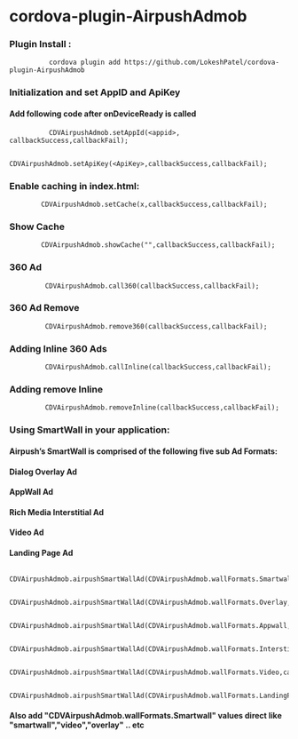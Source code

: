 # cordova-plugin-AirpushAdmob


### Plugin Install :

 ```
           cordova plugin add https://github.com/LokeshPatel/cordova-plugin-AirpushAdmob
 ```

### Initialization and set AppID and ApiKey

#### Add following code after onDeviceReady is called
 ```
           CDVAirpushAdmob.setAppId(<appid>, callbackSuccess,callbackFail);

           CDVAirpushAdmob.setApiKey(<ApiKey>,callbackSuccess,callbackFail);
 ```

### Enable caching in index.html:
 ```
         CDVAirpushAdmob.setCache(x,callbackSuccess,callbackFail);
 ```

### Show Cache
```
        CDVAirpushAdmob.showCache("",callbackSuccess,callbackFail);
```

### 360 Ad
```
         CDVAirpushAdmob.call360(callbackSuccess,callbackFail);
```

### 360 Ad Remove
```
         CDVAirpushAdmob.remove360(callbackSuccess,callbackFail);
```

### Adding Inline 360 Ads
```
         CDVAirpushAdmob.callInline(callbackSuccess,callbackFail);
```

### Adding remove Inline
```
         CDVAirpushAdmob.removeInline(callbackSuccess,callbackFail);
```


### Using SmartWall in your application:

#### Airpush’s SmartWall is comprised of the following five sub Ad Formats:
#### Dialog Overlay Ad
#### AppWall Ad
#### Rich Media Interstitial Ad
#### Video Ad
#### Landing Page Ad

```
      CDVAirpushAdmob.airpushSmartWallAd(CDVAirpushAdmob.wallFormats.Smartwall,callbackSuccess,callbackFail);

      CDVAirpushAdmob.airpushSmartWallAd(CDVAirpushAdmob.wallFormats.Overlay,callbackSuccess,callbackFail);

      CDVAirpushAdmob.airpushSmartWallAd(CDVAirpushAdmob.wallFormats.Appwall,callbackSuccess,callbackFail);

      CDVAirpushAdmob.airpushSmartWallAd(CDVAirpushAdmob.wallFormats.Interstitial,callbackSuccess,callbackFail);

      CDVAirpushAdmob.airpushSmartWallAd(CDVAirpushAdmob.wallFormats.Video,callbackSuccess,callbackFail);

      CDVAirpushAdmob.airpushSmartWallAd(CDVAirpushAdmob.wallFormats.LandingPage,callbackSuccess,callbackFail);

```

#### Also add "CDVAirpushAdmob.wallFormats.Smartwall" values direct like "smartwall","video","overlay" .. etc
